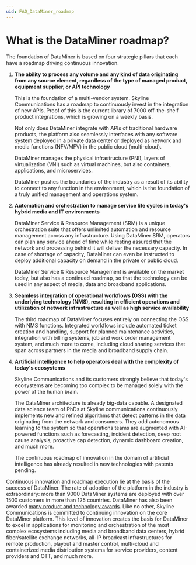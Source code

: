 ```yaml
---
uid: FAQ_DataMiner_roadmap
---
```


# What is the DataMiner roadmap?

The foundation of DataMiner is based on four strategic pillars that each have a roadmap driving continuous innovation.

1. **The ability to process any volume and any kind of data originating from any source element, regardless of the type of managed product, equipment supplier, or API technology**

   This is the foundation of a multi-vendor system. Skyline Communications has a roadmap to continuously invest in the integration of new APIs. Proof of this is the current library of 7000 off-the-shelf product integrations, which is growing on a weekly basis.

   Not only does DataMiner integrate with APIs of traditional hardware products, the platform also seamlessly interfaces with any software system deployed in a private data center or deployed as network and media functions (NFV/MFV) in the public cloud (multi-cloud).

   DataMiner manages the physical infrastructure (PNI), layers of virtualization (VNI) such as virtual machines, but also containers, applications, and microservices.

   DataMiner pushes the boundaries of the industry as a result of its ability to connect to any function in the environment, which is the foundation of a truly unified management and operations system.

1. **Automation and orchestration to manage service life cycles in today's hybrid media and IT environments**

   DataMiner Service & Resource Management (SRM) is a unique orchestration suite that offers unlimited automation and resource management across any infrastructure. Using DataMiner SRM, operators can plan any service ahead of time while resting assured that the network and processing behind it will deliver the necessary capacity. In case of shortage of capacity, DataMiner can even be instructed to deploy additional capacity on demand in the private or public cloud.

   DataMiner Service & Resource Management is available on the market today, but also has a continued roadmap, so that the technology can be used in any aspect of media, data and broadband applications.

1. **Seamless integration of operational workflows (OSS) with the underlying technology (NMS), resulting in efficient operations and utilization of network infrastructure as well as high service availability**

   The third roadmap of DataMiner focuses entirely on connecting the OSS with NMS functions. Integrated workflows include automated ticket creation and handling, support for planned maintenance activities, integration with billing systems, job and work order management system, and much more to come, including cloud sharing services that span across partners in the media and broadband supply chain.

1. **Artificial intelligence to help operators deal with the complexity of today's ecosystems**

   Skyline Communications and its customers strongly believe that today's ecosystems are becoming too complex to be managed solely with the power of the human brain.

   The DataMiner architecture is already big-data capable. A designated data science team of PhDs at Skyline communications continuously implements new and refined algorithms that detect patterns in the data originating from the network and consumers. They add autonomous learning to the system so that operations teams are augmented with AI-powered functions such as forecasting, incident detection, deep root cause analysis, proactive cap detection, dynamic dashboard creation, and much more.

   The continuous roadmap of innovation in the domain of artificial intelligence has already resulted in new technologies with patents pending.

Continuous innovation and roadmap execution lie at the basis of the success of DataMiner. The rate of adoption of the platform in the industry is extraordinary: more than 9000 DataMiner systems are deployed with over 1500 customers in more than 125 countries. DataMiner has also been awarded [many product and technology awards](xref:Overview_About_Skyline#awards). Like no other, Skyline Communications is committed to continuing innovation on the core DataMiner platform. This level of innovation creates the basis for DataMiner to excel in applications for monitoring and orchestration of the most complex ecosystems including media and broadband data centers, hybrid fiber/satellite exchange networks, all-IP broadcast infrastructures for remote production, playout and master control, multi-cloud and containerized media distribution systems for service providers, content providers and OTT, and much more.
